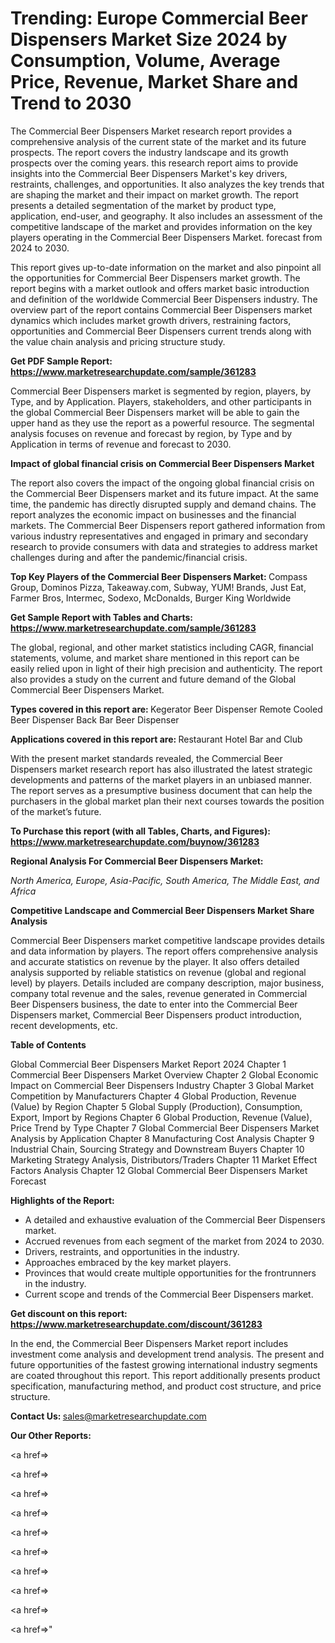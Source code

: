 # Trending: Europe Commercial Beer Dispensers Market Size 2024 by Consumption, Volume, Average Price, Revenue, Market Share and Trend to 2030

The Commercial Beer Dispensers Market research report provides a comprehensive analysis of the current state of the market and its future prospects. The report covers the industry landscape and its growth prospects over the coming years. this research report aims to provide insights into the Commercial Beer Dispensers Market's key drivers, restraints, challenges, and opportunities. It also analyzes the key trends that are shaping the market and their impact on market growth. The report presents a detailed segmentation of the market by product type, application, end-user, and geography. It also includes an assessment of the competitive landscape of the market and provides information on the key players operating in the Commercial Beer Dispensers Market. forecast from 2024 to 2030.

This report gives up-to-date information on the market and also pinpoint all the opportunities for Commercial Beer Dispensers market growth. The report begins with a market outlook and offers market basic introduction and definition of the worldwide Commercial Beer Dispensers industry. The overview part of the report contains Commercial Beer Dispensers market dynamics which includes market growth drivers, restraining factors, opportunities and Commercial Beer Dispensers current trends along with the value chain analysis and pricing structure study.

<strong><b>Get PDF Sample Report: <a href=https://www.marketresearchupdate.com/sample/361283>https://www.marketresearchupdate.com/sample/361283</a></b></strong>

Commercial Beer Dispensers market is segmented by region, players, by Type, and by Application. Players, stakeholders, and other participants in the global Commercial Beer Dispensers market will be able to gain the upper hand as they use the report as a powerful resource. The segmental analysis focuses on revenue and forecast by region, by Type and by Application in terms of revenue and forecast to 2030.

<strong><b>Impact of global financial crisis on Commercial Beer Dispensers Market</b></strong>

The report also covers the impact of the ongoing global financial crisis on the Commercial Beer Dispensers market and its future impact. At the same time, the pandemic has directly disrupted supply and demand chains. The report analyzes the economic impact on businesses and the financial markets. The Commercial Beer Dispensers report gathered information from various industry representatives and engaged in primary and secondary research to provide consumers with data and strategies to address market challenges during and after the pandemic/financial crisis.

<strong><b>Top Key Players of the Commercial Beer Dispensers Market:
</b></strong>Compass Group, Dominos Pizza, Takeaway.com, Subway, YUM! Brands, Just Eat, Farmer Bros, Intermec, Sodexo, McDonalds, Burger King Worldwide<strong><b>
</b></strong>

<strong><b>Get Sample Report with Tables and Charts: <a href=https://www.marketresearchupdate.com/sample/361283>https://www.marketresearchupdate.com/sample/361283</a></b></strong>

The global, regional, and other market statistics including CAGR, financial statements, volume, and market share mentioned in this report can be easily relied upon in light of their high precision and authenticity. The report also provides a study on the current and future demand of the Global Commercial Beer Dispensers Market.

<strong><b>Types covered in this report are:
</b></strong>Kegerator Beer Dispenser
Remote Cooled Beer Dispenser
Back Bar Beer Dispenser<strong><b>
</b></strong>

<strong><b>Applications covered in this report are:
</b></strong>Restaurant
Hotel
Bar and Club<strong><b>
</b></strong>

With the present market standards revealed, the Commercial Beer Dispensers market research report has also illustrated the latest strategic developments and patterns of the market players in an unbiased manner. The report serves as a presumptive business document that can help the purchasers in the global market plan their next courses towards the position of the market’s future.

<strong><b>To Purchase this report (with all Tables, Charts, and Figures): <a href=https://www.marketresearchupdate.com/buynow/361283>https://www.marketresearchupdate.com/buynow/361283</a></b></strong>

<strong><b>Regional Analysis For Commercial Beer Dispensers Market:</b></strong>

<em><i>North America, Europe, Asia-Pacific, South America, The Middle East, and Africa</i></em>

<strong><b>Competitive Landscape and Commercial Beer Dispensers Market Share Analysis</b></strong>

Commercial Beer Dispensers market competitive landscape provides details and data information by players. The report offers comprehensive analysis and accurate statistics on revenue by the player. It also offers detailed analysis supported by reliable statistics on revenue (global and regional level) by players. Details included are company description, major business, company total revenue and the sales, revenue generated in Commercial Beer Dispensers business, the date to enter into the Commercial Beer Dispensers market, Commercial Beer Dispensers product introduction, recent developments, etc.

<strong><b>Table of Contents</b></strong>

Global Commercial Beer Dispensers Market Report 2024
Chapter 1 Commercial Beer Dispensers Market Overview
Chapter 2 Global Economic Impact on Commercial Beer Dispensers Industry
Chapter 3 Global Market Competition by Manufacturers
Chapter 4 Global Production, Revenue (Value) by Region
Chapter 5 Global Supply (Production), Consumption, Export, Import by Regions
Chapter 6 Global Production, Revenue (Value), Price Trend by Type
Chapter 7 Global Commercial Beer Dispensers Market Analysis by Application
Chapter 8 Manufacturing Cost Analysis
Chapter 9 Industrial Chain, Sourcing Strategy and Downstream Buyers
Chapter 10 Marketing Strategy Analysis, Distributors/Traders
Chapter 11 Market Effect Factors Analysis
Chapter 12 Global Commercial Beer Dispensers Market Forecast

<strong><b>Highlights of the Report:</b></strong>

- A detailed and exhaustive evaluation of the Commercial Beer Dispensers market.
- Accrued revenues from each segment of the market from 2024 to 2030.
- Drivers, restraints, and opportunities in the industry.
- Approaches embraced by the key market players.
- Provinces that would create multiple opportunities for the frontrunners in the industry.
- Current scope and trends of the Commercial Beer Dispensers market.

<strong><b>Get discount on this report: <a href=https://www.marketresearchupdate.com/discount/361283>https://www.marketresearchupdate.com/discount/361283</a></b></strong>

In the end, the Commercial Beer Dispensers Market report includes investment come analysis and development trend analysis. The present and future opportunities of the fastest growing international industry segments are coated throughout this report. This report additionally presents product specification, manufacturing method, and product cost structure, and price structure.

<strong><b>Contact Us:
</b></strong>sales@marketresearchupdate.com

<strong>Our Other Reports:</strong>

<a href=></a>

<a href=></a>

<a href=></a>

<a href=></a>

<a href=></a>

<a href=></a>

<a href=></a>

<a href=></a>

<a href=></a>

<a href=></a>"
